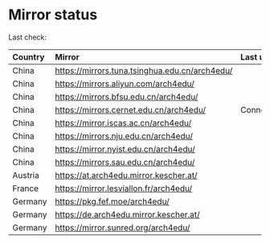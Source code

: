 <script src="./time.js"></script>
# Mirror status
Last check: <script type="text/javascript">localize(1740460909.5148768);</script>

|Country|Mirror|Last update|
|:------|:-----|:----------|
|China|https://mirrors.tuna.tsinghua.edu.cn/arch4edu/|<script type="text/javascript">localize(1740422549);</script>|
|China|https://mirrors.aliyun.com/arch4edu/|<script type="text/javascript">localize(1740422549);</script>|
|China|https://mirrors.bfsu.edu.cn/arch4edu/|<script type="text/javascript">localize(1740422549);</script>|
|China|https://mirrors.cernet.edu.cn/arch4edu/|ConnectionError|
|China|https://mirror.iscas.ac.cn/arch4edu/|<script type="text/javascript">localize(1740422549);</script>|
|China|https://mirrors.nju.edu.cn/arch4edu/|<script type="text/javascript">localize(1740379346);</script>|
|China|https://mirror.nyist.edu.cn/arch4edu/|<script type="text/javascript">localize(1740422549);</script>|
|China|https://mirrors.sau.edu.cn/arch4edu/|<script type="text/javascript">localize(1731653531);</script>|
|Austria|https://at.arch4edu.mirror.kescher.at/|<script type="text/javascript">localize(1740422549);</script>|
|France|https://mirror.lesviallon.fr/arch4edu/|<script type="text/javascript">localize(1740422549);</script>|
|Germany|https://pkg.fef.moe/arch4edu/|<script type="text/javascript">localize(1740422549);</script>|
|Germany|https://de.arch4edu.mirror.kescher.at/|<script type="text/javascript">localize(1740422549);</script>|
|Germany|https://mirror.sunred.org/arch4edu/|<script type="text/javascript">localize(1740422549);</script>|

<script src="./tablefilter/tablefilter.js"></script>
<script src="./table.js"></script>